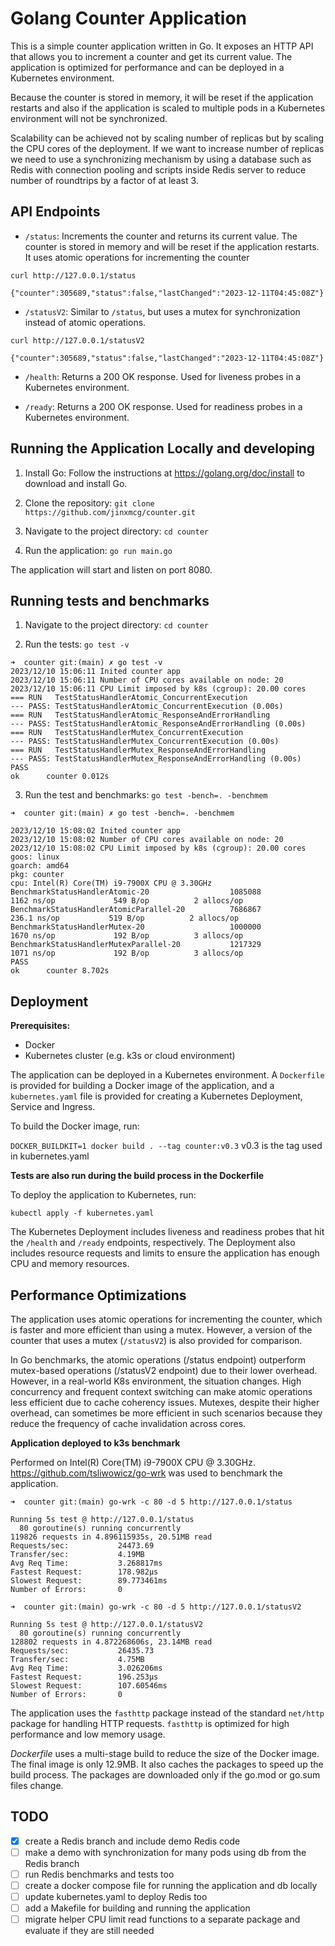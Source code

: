 # Golang Counter Application

This is a simple counter application written in Go. It exposes an HTTP API that allows you to increment a counter and get its current value. The application is optimized for performance and can be deployed in a Kubernetes environment.

Because the counter is stored in memory, it will be reset if the application restarts and also if the application is scaled to multiple pods in a Kubernetes environment will not be synchronized. 

Scalability can be achieved not by scaling number of replicas but by scaling the CPU cores of the deployment. If we want to increase number of replicas we need to use a synchronizing mechanism by using a database such as Redis with connection pooling and scripts inside Redis server to reduce number of roundtrips by a factor of at least 3.

## API Endpoints

- `/status`: Increments the counter and returns its current value. The counter is stored in memory and will be reset if the application restarts. It uses atomic operations for incrementing the counter
```
curl http://127.0.0.1/status

{"counter":305689,"status":false,"lastChanged":"2023-12-11T04:45:08Z"}
```
- `/statusV2`: Similar to `/status`, but uses a mutex for synchronization instead of atomic operations.
```
curl http://127.0.0.1/statusV2

{"counter":305689,"status":false,"lastChanged":"2023-12-11T04:45:08Z"}
```

- `/health`: Returns a 200 OK response. Used for liveness probes in a Kubernetes environment.

- `/ready`: Returns a 200 OK response. Used for readiness probes in a Kubernetes environment.

## Running the Application Locally and developing

1. Install Go: Follow the instructions at https://golang.org/doc/install to download and install Go.

2. Clone the repository: `git clone https://github.com/jinxmcg/counter.git`

3. Navigate to the project directory: `cd counter`

4. Run the application: `go run main.go`

The application will start and listen on port 8080.

## Running tests and benchmarks

1. Navigate to the project directory: `cd counter`

2. Run the tests: `go test -v`

```
➜  counter git:(main) ✗ go test -v
2023/12/10 15:06:11 Inited counter app
2023/12/10 15:06:11 Number of CPU cores available on node: 20
2023/12/10 15:06:11 CPU Limit imposed by k8s (cgroup): 20.00 cores
=== RUN   TestStatusHandlerAtomic_ConcurrentExecution
--- PASS: TestStatusHandlerAtomic_ConcurrentExecution (0.00s)
=== RUN   TestStatusHandlerAtomic_ResponseAndErrorHandling
--- PASS: TestStatusHandlerAtomic_ResponseAndErrorHandling (0.00s)
=== RUN   TestStatusHandlerMutex_ConcurrentExecution
--- PASS: TestStatusHandlerMutex_ConcurrentExecution (0.00s)
=== RUN   TestStatusHandlerMutex_ResponseAndErrorHandling
--- PASS: TestStatusHandlerMutex_ResponseAndErrorHandling (0.00s)
PASS
ok      counter 0.012s
```

3. Run the test and benchmarks: `go test -bench=. -benchmem`

```
➜  counter git:(main) ✗ go test -bench=. -benchmem

2023/12/10 15:08:02 Inited counter app
2023/12/10 15:08:02 Number of CPU cores available on node: 20
2023/12/10 15:08:02 CPU Limit imposed by k8s (cgroup): 20.00 cores
goos: linux
goarch: amd64
pkg: counter
cpu: Intel(R) Core(TM) i9-7900X CPU @ 3.30GHz
BenchmarkStatusHandlerAtomic-20                  1085088              1162 ns/op             549 B/op          2 allocs/op
BenchmarkStatusHandlerAtomicParallel-20          7686867               236.1 ns/op           519 B/op          2 allocs/op
BenchmarkStatusHandlerMutex-20                   1000000              1670 ns/op             192 B/op          3 allocs/op
BenchmarkStatusHandlerMutexParallel-20           1217329              1071 ns/op             192 B/op          3 allocs/op
PASS
ok      counter 8.702s
```


## Deployment

**Prerequisites:**
- Docker
- Kubernetes cluster (e.g. k3s or cloud environment)

The application can be deployed in a Kubernetes environment. A `Dockerfile` is provided for building a Docker image of the application, and a `kubernetes.yaml` file is provided for creating a Kubernetes Deployment, Service and Ingress.

To build the Docker image, run: 

`DOCKER_BUILDKIT=1 docker build . --tag counter:v0.3` v0.3 is the tag used in kubernetes.yaml

**Tests are also run during the build process in the Dockerfile**

To deploy the application to Kubernetes, run: 

`kubectl apply -f kubernetes.yaml`

The Kubernetes Deployment includes liveness and readiness probes that hit the `/health` and `/ready` endpoints, respectively. The Deployment also includes resource requests and limits to ensure the application has enough CPU and memory resources.

## Performance Optimizations

The application uses atomic operations for incrementing the counter, which is faster and more efficient than using a mutex. However, a version of the counter that uses a mutex (`/statusV2`) is also provided for comparison.

In Go benchmarks, the atomic operations (/status endpoint) outperform mutex-based operations (/statusV2 endpoint) due to their lower overhead. 
However, in a real-world K8s environment, the situation changes. High concurrency and frequent context switching can make atomic operations less efficient due to cache coherency issues. Mutexes, despite their higher overhead, can sometimes be more efficient in such scenarios because they reduce the frequency of cache invalidation across cores.

**Application deployed to k3s benchmark**

Performed on Intel(R) Core(TM) i9-7900X CPU @ 3.30GHz. https://github.com/tsliwowicz/go-wrk was used to benchmark the application.
```
➜  counter git:(main) go-wrk -c 80 -d 5 http://127.0.0.1/status

Running 5s test @ http://127.0.0.1/status
  80 goroutine(s) running concurrently
119826 requests in 4.896115935s, 20.51MB read
Requests/sec:           24473.69
Transfer/sec:           4.19MB
Avg Req Time:           3.268817ms
Fastest Request:        178.982µs
Slowest Request:        89.773461ms
Number of Errors:       0
```

```
➜  counter git:(main) go-wrk -c 80 -d 5 http://127.0.0.1/statusV2

Running 5s test @ http://127.0.0.1/statusV2
  80 goroutine(s) running concurrently
128802 requests in 4.872268606s, 23.14MB read
Requests/sec:           26435.73
Transfer/sec:           4.75MB
Avg Req Time:           3.026206ms
Fastest Request:        196.253µs
Slowest Request:        107.60546ms
Number of Errors:       0
```

The application uses the `fasthttp` package instead of the standard `net/http` package for handling HTTP requests. `fasthttp` is optimized for high performance and low memory usage.

*Dockerfile* uses a multi-stage build to reduce the size of the Docker image. The final image is only 12.9MB. It also caches the packages to speed up the build process. The packages are downloaded only if the go.mod or go.sum files change.

## TODO
- [x] create a Redis branch and include demo Redis code
- [ ] make a demo with synchronization for many pods using db from the Redis branch
- [ ] run Redis benchmarks and tests too
- [ ] create a docker compose file for running the application and db locally
- [ ] update kubernetes.yaml to deploy Redis too
- [ ] add a Makefile for building and running the application
- [ ] migrate helper CPU limit read functions to a separate package and evaluate if they are still needed

